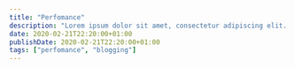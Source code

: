 ```yaml
---
title: "Perfomance"
description: "Lorem ipsum dolor sit amet, consectetur adipiscing elit. Proin vel nisi massa."
date: 2020-02-21T22:20:00+01:00
publishDate: 2020-02-21T22:20:00+01:00
tags: ["perfomance", "blogging"]
---
```

